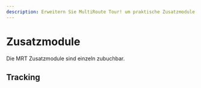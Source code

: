 ```yaml
---
description: Erweitern Sie MultiRoute Tour! um praktische Zusatzmodule wie Tracking, Notifications und Reichweitenbegrenzung
---
```


# Zusatzmodule

Die MRT Zusatzmodule sind einzeln zubuchbar.

## Tracking 
